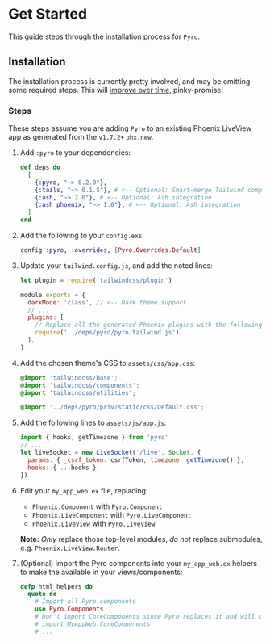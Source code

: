 # Get Started

This guide steps through the installation process for `Pyro`.

## Installation

The installation process is currently pretty involved, and may be omitting some required steps. This will [improve over time](https://github.com/frankdugan3/pyro/issues/2), pinky-promise!

### Steps

These steps assume you are adding `Pyro` to an existing Phoenix LiveView app as generated from the `v1.7.2+` `phx.new`.

1. Add `:pyro` to your dependencies:

   ```elixir
   def deps do
     [
       {:pyro, "~> 0.2.0"},
       {:tails, "~> 0.1.5"}, # <-- Optional: Smart-merge Tailwind component classes
       {:ash, "~> 2.0"}, # <-- Optional: Ash integration
       {:ash_phoenix, "~> 1.0"}, # <-- Optional: Ash integration
     ]
   end
   ```

2. Add the following to your `config.exs`:

   ```elixir
   config :pyro, :overrides, [Pyro.Overrides.Default]
   ```

3. Update your `tailwind.config.js`, and add the noted lines:

   ```js
   let plugin = require('tailwindcss/plugin')

   module.exports = {
     darkMode: 'class', // <-- Dark theme support
     // ...
     plugins: [
       // Replace all the generated Phoenix plugins with the following:
       require('../deps/pyro/pyro.tailwind.js'),
     ],
   }
   ```

4. Add the chosen theme's CSS to `assets/css/app.css`:

   ```css
   @import 'tailwindcss/base';
   @import 'tailwindcss/components';
   @import 'tailwindcss/utilities';

   @import '../deps/pyro/priv/static/css/Default.css';
   ```

5. Add the following lines to `assets/js/app.js`:

   ```js
   import { hooks, getTimezone } from 'pyro'
   // ...
   let liveSocket = new LiveSocket('/live', Socket, {
     params: { _csrf_token: csrfToken, timezone: getTimezone() },
     hooks: { ...hooks },
   })
   ```

6. Edit your `my_app_web.ex` file, replacing:

   - `Phoenix.Component` with `Pyro.Component`
   - `Phoenix.LiveComponent` with `Pyro.LiveComponent`
   - `Phoenix.LiveView` with `Pyro.LiveView`

   **Note:** _Only_ replace those top-level modules, _do not_ replace submodules, e.g. `Phoenix.LiveView.Router`.

7. (Optional) Import the Pyro components into your `my_app_web.ex` helpers to make the available in your views/components:

   ```elixir
   defp html_helpers do
     quote do
       # Import all Pyro components
       use Pyro.Components
       # Don't import CoreComponents since Pyro replaces it and will conflict
       # import MyAppWeb.CoreComponents
       # ...
   ```
